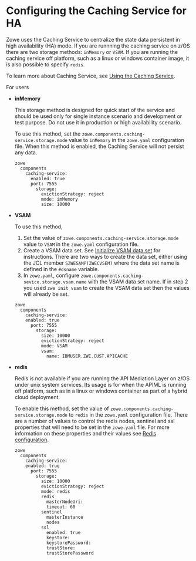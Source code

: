 # Configuring the Caching Service for HA

Zowe uses the Caching Service to centralize the state data persistent in high availability (HA) mode. If you are runnning the caching service on z/OS there are two storage methods: `inMemory` or `VSAM`.  If you are running the caching service off platform, such as a linux or windows container image, it is also possible to specify `redis`.  

To learn more about Caching Service, see [Using the Caching Service](../extend/extend-apiml/api-mediation-caching-service.md).  

For users 

- **inMemory** 
   
   This storage method is designed for quick start of the service and should be used only for single instance scenario and development or test purpose. Do not use it in production or high availability scenario.
  
   To use this method, set the `zowe.components.caching-service.storage.mode` value to `inMemory` in the `zowe.yaml` configuration file. When this method is enabled, the Caching Service will not persist any data.  

   ```
   zowe
     components
       caching-service:
         enabled: true
         port: 7555
           storage:
             evictionStrategy: reject
             mode: imMemory
             size: 10000
   ```

- **VSAM**
   
   To use this method, 
   1. Set the value of `zowe.components.caching-service.storage.mode` value to `VSAM` in the `zowe.yaml` configuration file.
   2. Create a VSAM data set. See [Initialize VSAM data set](../user-guide/initialize-vsam-dataset.md) for instructions.  There are two ways to create the data set, either using the JCL member `SZWESAMP(ZWECVSEM)` where the data set name is defined in the `#dsname` variable.  
   3. In `zowe.yaml`, configure `zowe.components.caching-sevice.storage.vsam.name` with the VSAM data set name.  If in step 2 you used `zwe init vsam` to create the VSAM data set then the values will already be set.  

   
   ```
   zowe
     components
       caching-service:
       enabled: true
         port: 7555
           storage:
             size: 10000
             evictionStrategy: reject
             mode: VSAM
             vsam:
               name: IBMUSER.ZWE.CUST.APICACHE
   ```

- **redis**

   Redis is not available if you are running the API Mediation Layer on z/OS under unix system services.  Its usage is for when the APIML is running off platform, such as in a linux or windows container as part of a hybrid cloud deployment.

   To enable this method, set the value of `zowe.components.caching-service.storage.mode` to `redis` in the `zowe.yaml` configuration file.  There are a number of values to control the redis nodes, sentinel and ssl properties that will need to be set in the `zowe.yaml` file.  For more information on these properties and their values see [Redis configuration](../extend/extend-apiml/api-mediation-redis.md#redis-configuration).  
   
   
   ```
   zowe
     components
       caching-service:
       enabled: true
         port: 7555
           storage:
             size: 10000
             evictionStrategy: reject
             mode: redis
             redis
               masterNodeUri: 
               timeout: 60
             sentinel
               masterInstance
               nodes
             ssl
               enabled: true
               keystore:
               keystorePassword:
               trustStore:
               trustStorePassword
   ```


